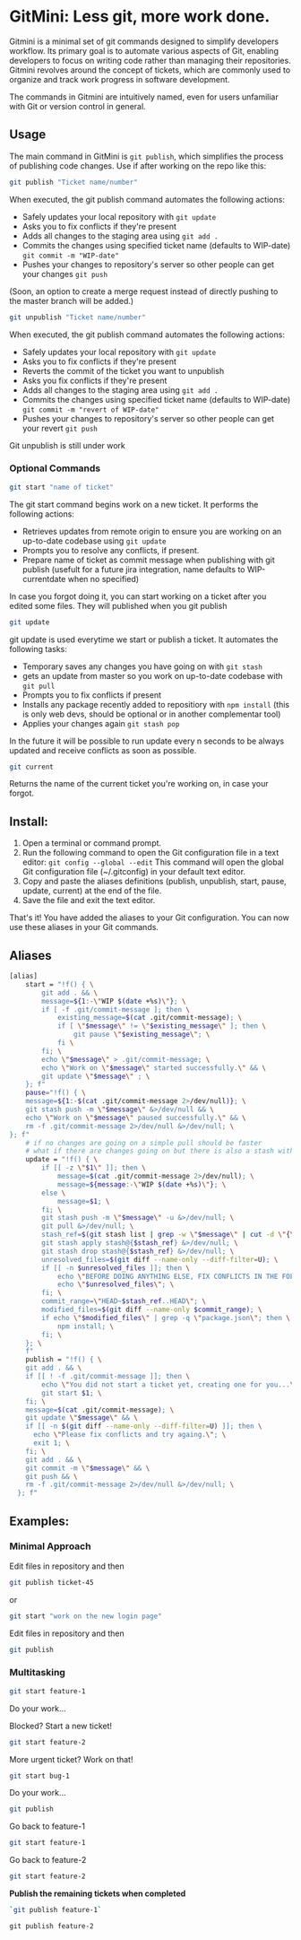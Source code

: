 # GitMini: Less git, more work done.


Gitmini is a minimal set of git commands designed to simplify developers workflow. 
Its primary goal is to automate various aspects of Git, enabling developers to focus on writing code rather than managing their repositories. 
Gitmini revolves around the concept of tickets, which are commonly used to organize and track work progress in software development.


The commands in Gitmini are intuitively named, even for users unfamiliar with Git or version control in general.



## Usage


The main command in GitMini is `git publish`, which simplifies the process of publishing code changes. Use if after working on the repo like this:

```bash
git publish "Ticket name/number"
```

When executed, the git publish command automates the following actions:
  - Safely updates your local repository with `git update`
  - Asks you to fix conflicts if they're present
  - Adds all changes to the staging area using `git add .`
  - Commits the changes using specified ticket name (defaults to WIP-date) `git commit -m "WIP-date"`
  - Pushes your changes to repository's server so other people can get your changes `git push`

(Soon, an option to create a merge request instead of directly pushing to the master branch will be added.)

```bash
git unpublish "Ticket name/number"
```
When executed, the git publish command automates the following actions:
- Safely updates your local repository with `git update`
- Asks you to fix conflicts if they're present
- Reverts the commit of the ticket you want to unpublish
- Asks you fix conflicts if they're present
- Adds all changes to the staging area using `git add .`
- Commits the changes using specified ticket name (defaults to WIP-date) `git commit -m "revert of WIP-date"`
- Pushes your changes to repository's server so other people can get your revert `git push`

Git unpublish is still under work
  
### Optional Commands

```bash
git start "name of ticket"
```



The git start command begins work on a new ticket. It performs the following actions:
  - Retrieves updates from remote origin to ensure you are working on an up-to-date codebase using `git update`
  - Prompts you to resolve any conflicts, if present.
  - Prepare name of ticket as commit message when publishing with git publish (usefult for a future jira integration, name defaults to WIP-currentdate when no specified)

In case you forgot doing it, you can start working on a ticket after you edited some files. They will published when you git publish

```bash
git update
```



git update is used everytime we start or publish a ticket. It automates the following tasks:
  - Temporary saves any changes you have going on with `git stash`
  - gets an update from master so you work on up-to-date codebase with `git pull`
  - Prompts you to fix conflicts if present
  - Installs any package recently added to repositiory with `npm install` (this is only web devs, should be optional or in another complementar tool)
  - Applies your changes again `git stash pop`

In the future it will be possible to run update every n seconds to be always updated and receive conflicts as soon as possible.
```bash
git current
```
Returns the name of the current ticket you're working on, in case your forgot.


## Install: 
1. Open a terminal or command prompt.
2. Run the following command to open the Git configuration file in a text editor:
`git config --global --edit`
This command will open the global Git configuration file (~/.gitconfig) in your default text editor.
3. Copy and paste the aliases definitions (publish, unpublish, start, pause, update, current) at the end of the file.
4. Save the file and exit the text editor.

That's it! You have added the aliases to your Git configuration. You can now use these aliases in your Git commands.

## Aliases

```bash
[alias]
	start = "!f() { \
        git add . && \
        message=${1:-\"WIP $(date +%s)\"}; \
        if [ -f .git/commit-message ]; then \
            existing_message=$(cat .git/commit-message); \
            if [ \"$message\" != \"$existing_message\" ]; then \
				git pause \"$existing_message\"; \
			fi \
        fi; \
        echo \"$message\" > .git/commit-message; \
        echo \"Work on \"$message\" started successfully.\" && \
        git update \"$message\" ; \
    }; f"
	pause="!f() { \
    message=${1:-$(cat .git/commit-message 2>/dev/null)}; \
    git stash push -m \"$message\" &>/dev/null && \
    echo \"Work on \"$message\" paused successfully.\" && \
    rm -f .git/commit-message 2>/dev/null &>/dev/null; \
}; f"
    # if no changes are going on a simple pull should be faster
    # what if there are changes going on but there is also a stash with the same name? ideally apply both of them
    update = "!f() { \
        if [[ -z \"$1\" ]]; then \
            message=$(cat .git/commit-message 2>/dev/null); \
            message=${message:-\"WIP $(date +%s)\"}; \
        else \
            message=$1; \
        fi; \
        git stash push -m \"$message\" -u &>/dev/null; \
        git pull &>/dev/null; \
        stash_ref=$(git stash list | grep -w \"$message\" | cut -d \"{\" -f2 | cut -d \"}\" -f1); \
        git stash apply stash@{$stash_ref} &>/dev/null; \
        git stash drop stash@{$stash_ref} &>/dev/null; \
        unresolved_files=$(git diff --name-only --diff-filter=U); \
        if [[ -n $unresolved_files ]]; then \
            echo \"BEFORE DOING ANYTHING ELSE, FIX CONFLICTS IN THE FOLLOWING FILES:\"; \
            echo \"$unresolved_files\"; \
        fi; \
        commit_range=\"HEAD~$stash_ref..HEAD\"; \
        modified_files=$(git diff --name-only $commit_range); \
        if echo \"$modified_files\" | grep -q \"package.json\"; then \
            npm install; \
        fi; \
    }; \
    f"
	publish = "!f() { \
    git add . && \
    if [[ ! -f .git/commit-message ]]; then \
        echo \"You did not start a ticket yet, creating one for you...\"; \
        git start $1; \
    fi; \
    message=$(cat .git/commit-message); \
	git update \"$message\" && \
    if [[ -n $(git diff --name-only --diff-filter=U) ]]; then \
      echo \"Please fix conflicts and try againg.\"; \
      exit 1; \
    fi; \
    git add . && \
    git commit -m \"$message\" && \
	git push && \
	rm -f .git/commit-message 2>/dev/null &>/dev/null; \
  }; f"
```

## Examples: 


### Minimal Approach
Edit files in repository and then
```bash
git publish ticket-45
```

 or
```bash
git start "work on the new login page"
```

Edit files in repository and then 
```bash
git publish
```


### Multitasking
```bash
git start feature-1
```
Do your work...

Blocked? Start a new ticket!

```bash
git start feature-2
```

More urgent ticket? Work on that!

```bash
git start bug-1
```

Do your work...
```bash
git publish
```
Go back to feature-1
```bash
git start feature-1
```
Go back to feature-2
```bash
git start feature-2
```
**Publish the remaining tickets when completed**
```bash
`git publish feature-1`
```

`git publish feature-2`




